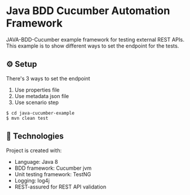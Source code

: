 # Java BDD Cucumber Automation Framework

JAVA-BDD-Cucumber example framework for testing external REST APIs. 
This example is to show different ways to set the endpoint for the tests.

## :gear:️ Setup 
There's 3 ways to set the endpoint
1. Use properties file
2. Use metadata json file
3. Use scenario step
````
$ cd java-cucumber-example
$ mvn clean test
````

## :bricks: Technologies
Project is created with: 
* Language: Java 8
* BDD framework: Cucumber jvm
* Unit testing framework: TestNG
* Logging: log4j
* REST-assured for REST API validation
